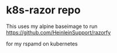 # k8s-razor repo

This uses my alpine baseimage to run 
https://github.com/HeinleinSupport/razorfy

for my rspamd on kubernetes
